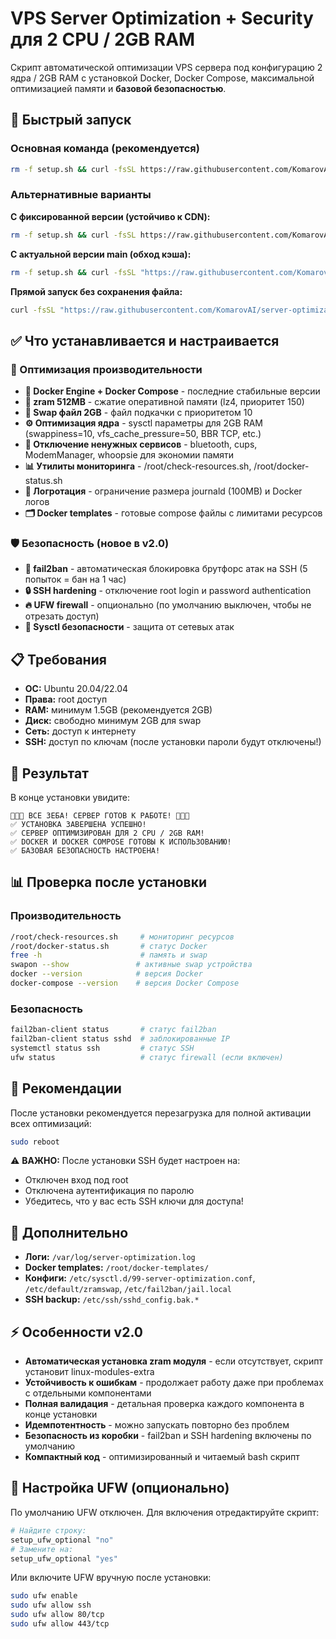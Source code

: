# VPS Server Optimization + Security для 2 CPU / 2GB RAM

Скрипт автоматической оптимизации VPS сервера под конфигурацию 2 ядра / 2GB RAM с установкой Docker, Docker Compose, максимальной оптимизацией памяти и **базовой безопасностью**.

## 🚀 Быстрый запуск

### Основная команда (рекомендуется)
```bash
rm -f setup.sh && curl -fsSL https://raw.githubusercontent.com/KomarovAI/server-optimization-2cpu-2gb/main/setup.sh -o setup.sh && chmod +x setup.sh && sudo ./setup.sh
```

### Альтернативные варианты

**С фиксированной версии (устойчиво к CDN):**
```bash
rm -f setup.sh && curl -fsSL https://raw.githubusercontent.com/KomarovAI/server-optimization-2cpu-2gb/7413175bea90171acc035db73d14762287f3b69f/setup.sh -o setup.sh && chmod +x setup.sh && sudo ./setup.sh
```

**С актуальной версии main (обход кэша):**
```bash
rm -f setup.sh && curl -fsSL "https://raw.githubusercontent.com/KomarovAI/server-optimization-2cpu-2gb/main/setup.sh?cb=$(date +%s)" -o setup.sh && chmod +x setup.sh && sudo ./setup.sh
```

**Прямой запуск без сохранения файла:**
```bash
curl -fsSL "https://raw.githubusercontent.com/KomarovAI/server-optimization-2cpu-2gb/main/setup.sh?cb=$(date +%s)" | sudo bash
```

## ✅ Что устанавливается и настраивается

### 🔧 Оптимизация производительности
- **🐳 Docker Engine + Docker Compose** - последние стабильные версии
- **💾 zram 512MB** - сжатие оперативной памяти (lz4, приоритет 150)
- **💾 Swap файл 2GB** - файл подкачки с приоритетом 10
- **⚙️ Оптимизация ядра** - sysctl параметры для 2GB RAM (swappiness=10, vfs_cache_pressure=50, BBR TCP, etc.)
- **🔧 Отключение ненужных сервисов** - bluetooth, cups, ModemManager, whoopsie для экономии памяти
- **📊 Утилиты мониторинга** - /root/check-resources.sh, /root/docker-status.sh
- **📝 Логротация** - ограничение размера journald (100MB) и Docker логов
- **🗂️ Docker templates** - готовые compose файлы с лимитами ресурсов

### 🛡️ Безопасность (новое в v2.0)
- **🚫 fail2ban** - автоматическая блокировка брутфорс атак на SSH (5 попыток = бан на 1 час)
- **🔒 SSH hardening** - отключение root login и password authentication
- **🔥 UFW firewall** - опционально (по умолчанию выключен, чтобы не отрезать доступ)
- **🔐 Sysctl безопасности** - защита от сетевых атак

## 📋 Требования

- **ОС:** Ubuntu 20.04/22.04 
- **Права:** root доступ
- **RAM:** минимум 1.5GB (рекомендуется 2GB)
- **Диск:** свободно минимум 2GB для swap
- **Сеть:** доступ к интернету
- **SSH:** доступ по ключам (после установки пароли будут отключены!)

## 🎯 Результат

В конце установки увидите:
```
🎉🎉🎉 ВСЕ ЗЕБА! СЕРВЕР ГОТОВ К РАБОТЕ! 🎉🎉🎉
✅ УСТАНОВКА ЗАВЕРШЕНА УСПЕШНО!
✅ СЕРВЕР ОПТИМИЗИРОВАН ДЛЯ 2 CPU / 2GB RAM!
✅ DOCKER И DOCKER COMPOSE ГОТОВЫ К ИСПОЛЬЗОВАНИЮ!
✅ БАЗОВАЯ БЕЗОПАСНОСТЬ НАСТРОЕНА!
```

## 📊 Проверка после установки

### Производительность
```bash
/root/check-resources.sh     # мониторинг ресурсов
/root/docker-status.sh       # статус Docker
free -h                      # память и swap
swapon --show               # активные swap устройства
docker --version            # версия Docker
docker-compose --version    # версия Docker Compose
```

### Безопасность
```bash
fail2ban-client status       # статус fail2ban
fail2ban-client status sshd  # заблокированные IP
systemctl status ssh         # статус SSH
ufw status                   # статус firewall (если включен)
```

## 🔄 Рекомендации

После установки рекомендуется перезагрузка для полной активации всех оптимизаций:
```bash
sudo reboot
```

⚠️ **ВАЖНО:** После установки SSH будет настроен на:
- Отключен вход под root
- Отключена аутентификация по паролю
- Убедитесь, что у вас есть SSH ключи для доступа!

## 📁 Дополнительно

- **Логи:** `/var/log/server-optimization.log`
- **Docker templates:** `/root/docker-templates/`
- **Конфиги:** `/etc/sysctl.d/99-server-optimization.conf`, `/etc/default/zramswap`, `/etc/fail2ban/jail.local`
- **SSH backup:** `/etc/ssh/sshd_config.bak.*`

## ⚡ Особенности v2.0

- **Автоматическая установка zram модуля** - если отсутствует, скрипт установит linux-modules-extra
- **Устойчивость к ошибкам** - продолжает работу даже при проблемах с отдельными компонентами
- **Полная валидация** - детальная проверка каждого компонента в конце установки
- **Идемпотентность** - можно запускать повторно без проблем
- **Безопасность из коробки** - fail2ban и SSH hardening включены по умолчанию
- **Компактный код** - оптимизированный и читаемый bash скрипт

## 🔧 Настройка UFW (опционально)

По умолчанию UFW отключен. Для включения отредактируйте скрипт:
```bash
# Найдите строку:
setup_ufw_optional "no"
# Замените на:
setup_ufw_optional "yes"
```

Или включите UFW вручную после установки:
```bash
sudo ufw enable
sudo ufw allow ssh
sudo ufw allow 80/tcp
sudo ufw allow 443/tcp
```